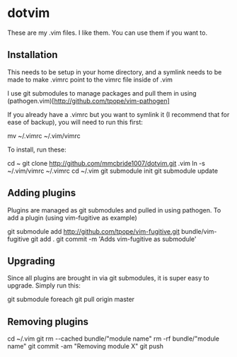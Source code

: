 # dotvim

These are my .vim files. I like them. You can use them if you want to.

## Installation

This needs to be setup in your home directory, and a symlink needs to be made to make .vimrc point to the vimrc file inside of .vim

I use git submodules to manage packages and pull them in using (pathogen.vim)[http://github.com/tpope/vim-pathogen]

If you already have a .vimrc but you want to symlink it (I recommend that for ease of backup), you will need to run this first:

  mv ~/.vimrc ~/.vim/vimrc

To install, run these:

  cd ~
  git clone http://github.com/mmcbride1007/dotvim.git .vim
  ln -s ~/.vim/vimrc ~/.vimrc
  cd ~/.vim
  git submodule init
  git submodule update

## Adding plugins

Plugins are managed as git submodules and pulled in using pathogen. To add a plugin (using vim-fugitive as example)

  git submodule add http://github.com/tpope/vim-fugitive.git bundle/vim-fugitive
  git add .
  git commit -m 'Adds vim-fugitive as submodule'

## Upgrading

Since all plugins are brought in via git submodules, it is super easy to upgrade. Simply run this:

  git submodule foreach git pull origin master

## Removing plugins

  cd ~/.vim
  git rm --cached bundle/"module name"
  rm -rf bundle/"module name"
  git commit -am "Removing module X"
  git push

